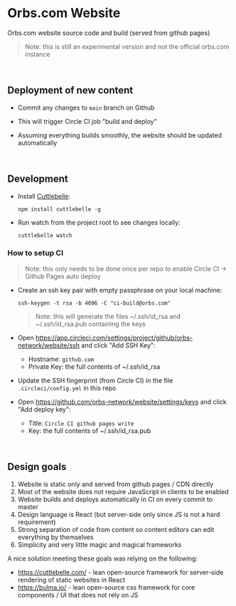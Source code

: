# Orbs.com Website

Orbs.com website source code and build (served from github pages)

> Note: this is still an experimental version and not the official orbs.com instance

&nbsp;

## Deployment of new content

* Commit any changes to `main` branch on Github

* This will trigger Circle CI job "build and deploy"

* Assuming everything builds smoothly, the website should be updated automatically

&nbsp;

## Development

* Install [Cuttlebelle](https://cuttlebelle.com/):

  ```
  npm install cuttlebelle -g
  ```

* Run watch from the project root to see changes locally:

  ```
  cuttlebelle watch
  ```

### How to setup CI

> Note: this only needs to be done once per repo to enable Circle CI -> Github Pages auto deploy

* Create an ssh key pair with empty passphrase on your local machine:

  ```
  ssh-keygen -t rsa -b 4096 -C "ci-build@orbs.com"
  ```

  > Note: this will generate the files ~/.ssh/id_rsa and ~/.ssh/id_rsa.pub containing the keys

* Open https://app.circleci.com/settings/project/github/orbs-network/website/ssh and click "Add SSH Key":
  * Hostname: `github.com`
  * Private Key: the full contents of ~/.ssh/id_rsa

* Update the SSH fingerprint (from Circle CI) in the file `.circleci/config.yml` in this repo

* Open https://github.com/orbs-network/website/settings/keys and click "Add deploy key":
  * Title: `Circle CI github pages write`
  * Key: the full contents of ~/.ssh/id_rsa.pub

&nbsp;

## Design goals

1. Website is static only and served from github pages / CDN directly
2. Most of the website does not require JavaScript in clients to be enabled
3. Website builds and deploys automatically in CI on every commit to master
4. Design language is React (but server-side only since JS is not a hard requirement)
5. Strong separation of code from content so content editors can edit everything by themselves
6. Simplicity and very little magic and magical frameworks

A nice solution meeting these goals was relying on the following:

* https://cuttlebelle.com/ - lean open-source framework for server-side rendering of static websites in React
* https://bulma.io/ - lean open-source css framework for core components / UI that does not rely on JS
